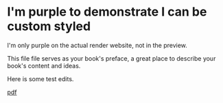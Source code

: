 # I'm purple to demonstrate I can be custom styled

I'm only purple on the actual render website, not in the preview.

This file file serves as your book's preface, a great place to describe your book's content and ideas.

Here is some test edits.

[pdf](https://www.gitbook.com/download/pdf/book/sibyl229/testing/v/release-0.0.1)
